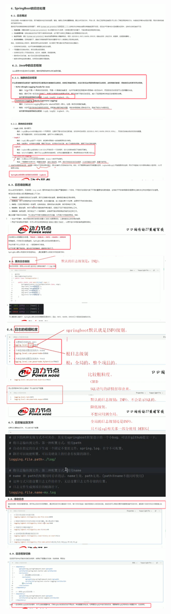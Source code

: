 ![](assets/06SpringBoot的日志处理/file-20250816131551134.png)![](assets/06SpringBoot的日志处理/file-20250816132219864.png)
![](assets/06SpringBoot的日志处理/file-20250816132336544.png)![](assets/06SpringBoot的日志处理/file-20250816132748239.png)
![](assets/06SpringBoot的日志处理/file-20250816132937733.png)
![](assets/06SpringBoot的日志处理/file-20250816133716512.png)
![](assets/06SpringBoot的日志处理/file-20250816134204406.png)
![](assets/06SpringBoot的日志处理/file-20250816134648976.png)![](assets/06SpringBoot的日志处理/file-20250816134741557.png)
![](assets/06SpringBoot的日志处理/file-20250816135142839.png)